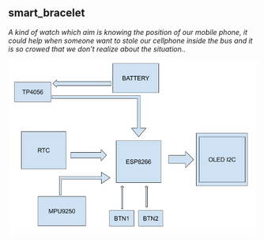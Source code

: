 ## smart_bracelet

_A kind of watch which aim is knowing the position of our mobile phone, it could help when someone want to stole our cellphone inside the bus and it is so crowed that we don't realize about the situation.._

![General diagram](diagrama.png)
